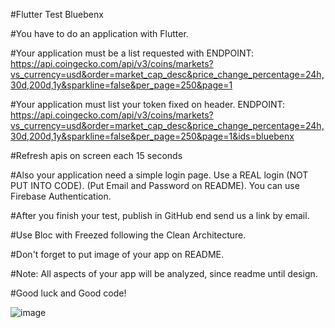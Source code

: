 
#Flutter Test Bluebenx

#You have to do an application with Flutter.

#Your application must be a list requested with ENDPOINT: https://api.coingecko.com/api/v3/coins/markets?vs_currency=usd&order=market_cap_desc&price_change_percentage=24h,30d,200d,1y&sparkline=false&per_page=250&page=1

#Your application must list your token fixed on header. ENDPOINT: https://api.coingecko.com/api/v3/coins/markets?vs_currency=usd&order=market_cap_desc&price_change_percentage=24h,30d,200d,1y&sparkline=false&per_page=250&page=1&ids=bluebenx

#Refresh apis on screen each 15 seconds

#Also your application need a simple login page. Use a REAL login (NOT PUT INTO CODE). (Put Email and Password on README). You can use Firebase Authentication.

#After you finish your test, publish in GitHub end send us a link by email.

#Use Bloc with Freezed following the Clean Architecture.

#Don't forget to put image of your app on README.

#Note: All aspects of your app will be analyzed, since readme until design.

#Good luck and Good code!

![image](https://user-images.githubusercontent.com/25774838/177665636-f99daffb-06c5-422c-975d-6ba339bea777.png)

